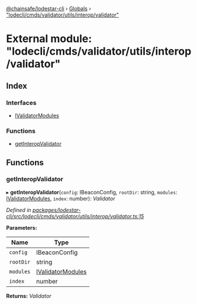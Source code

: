 [@chainsafe/lodestar-cli](../README.md) › [Globals](../globals.md) › ["lodecli/cmds/validator/utils/interop/validator"](_lodecli_cmds_validator_utils_interop_validator_.md)

# External module: "lodecli/cmds/validator/utils/interop/validator"

## Index

### Interfaces

* [IValidatorModules](../interfaces/_lodecli_cmds_validator_utils_interop_validator_.ivalidatormodules.md)

### Functions

* [getInteropValidator](_lodecli_cmds_validator_utils_interop_validator_.md#getinteropvalidator)

## Functions

###  getInteropValidator

▸ **getInteropValidator**(`config`: IBeaconConfig, `rootDir`: string, `modules`: [IValidatorModules](../interfaces/_lodecli_cmds_validator_utils_interop_validator_.ivalidatormodules.md), `index`: number): *Validator*

*Defined in [packages/lodestar-cli/src/lodecli/cmds/validator/utils/interop/validator.ts:15](https://github.com/ChainSafe/lodestar/blob/a092bb827/packages/lodestar-cli/src/lodecli/cmds/validator/utils/interop/validator.ts#L15)*

**Parameters:**

Name | Type |
------ | ------ |
`config` | IBeaconConfig |
`rootDir` | string |
`modules` | [IValidatorModules](../interfaces/_lodecli_cmds_validator_utils_interop_validator_.ivalidatormodules.md) |
`index` | number |

**Returns:** *Validator*
